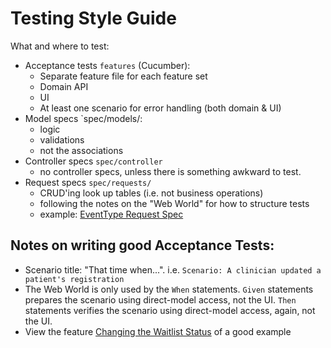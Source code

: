 # Testing Style Guide
What and where to test:

* Acceptance tests `features` (Cucumber):
  * Separate feature file for each feature set
  * Domain API
  * UI
  * At least one scenario for error handling (both domain & UI)
* Model specs `spec/models/:
  * logic
  * validations
  * not the associations
* Controller specs `spec/controller`
  * no controller specs, unless there is something awkward to test.
* Request specs `spec/requests/`
  * CRUD'ing look up tables (i.e. not business operations)
  * following the notes on the "Web World" for how to structure tests
  * example: [EventType Request Spec](https://github.com/airslie/renalwarev2/blob/master/spec/requests/events/event_types_spec.rb)

## Notes on writing good Acceptance Tests:

* Scenario title: "That time when...". i.e. `Scenario: A clinician updated a patient's registration`
* The Web World is only used by the `When` statements.  `Given` statements prepares the
scenario using direct-model access, not the UI. `Then` statements verifies the scenario using direct-model access, again, not the UI.
* View the feature [Changing the Waitlist Status](https://github.com/airslie/renalwarev2/blob/master/features/renalware/transplants/changing_the_wait_list_status.feature) of a good example
